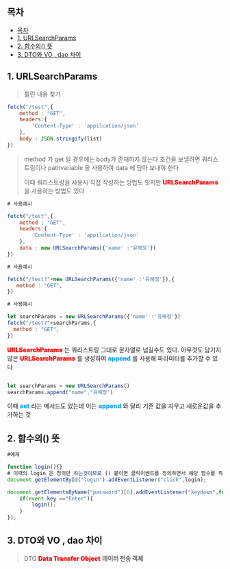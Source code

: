 ## 목차
- [목차](#목차)
- [1. URLSearchParams](#1-urlsearchparams)
- [2. 함수의() 뜻](#2-함수의-뜻)
- [3. DTO와 VO , dao 차이](#3-dto와-vo--dao-차이)

## 1. URLSearchParams
> 틀린 내용 찾기
```javascript
fetch("/test",{
    method : "GET",
    headers:{
        'Content-Type' : 'appilcation/json'
    },
    body : JSON.stringify(list)
})
```
> method 가 get 일 경우에는 body가 존재하지 않는다 조건을 보낼려면 쿼리스트링이나 pathvariable 을 사용하여 data 에 담아 보내야 한다
> 
> 이때 쿼리스트링을 사용시 직접 작성하는 방법도 잇지만 <span style="color: red; font-weight: 1000;">URLSearchParams</span>을 사용하는 방법도 있다
```javascript
# 사용예시

fetch("/test",{
    method : "GET",
    headers:{
        'Content-Type' : 'appilcation/json'
    },
    data : new URLSearchParams({'name' :'유해정'})
})
 ```
 ```javascript
# 사용예시

fetch("/test?"+new URLSearchParams({'name' :'유해정'}),{
    method : "GET",
})
 ```
  ```javascript
# 사용예시

let searchParams = new URLSearchParams({'name' :'유해정'})
fetch("/test?"+searchParams,{
    method : "GET",
})
 ```
<span style="color: red; font-weight: 1000;">URLSearchParams</span> 는 쿼리스트링 그대로 문자열로 넘길수도 있다.
아무것도 담기지 않은 <span style="color: red; font-weight: 1000;">URLSearchParams</span> 를 생성하여 <span style="color: #1EA4FF; font-weight: 1000;">append</span> 를 사용해 파라미터를 추가할 수 있다 
```javascript

let searchParams = new URLSearchParams()
searchParams.append("name","유해정")
```

이때 <span style="color: #1EA4FF; font-weight: 1000;">set</span> 라는 메서드도 있는데 이는 <span style="color: #1EA4FF; font-weight: 1000;">append</span> 와 달리 기존 값을 지우고 새로운값을 추가하는 것 


## 2. 함수의() 뜻
```javascript
#예제

function login(){}
# 이때의 login 은 정의만 하는것이므로 () 붙이면 클릭이벤트를 정의하면서 해당 함수를 즉시 실행함
document.getElementById("login").addEventListener("click",login);

document.getElementsByName("password")[0].addEventListener("keydown",function(event){
    if(event.key =="Enter"){
        login();
    }
});
```

## 3. DTO와 VO , dao 차이
> DTO <span style="color:red; font-weight: 1000;">Data Transfer Object</span> <span style="font-weight: 1000;">데이터 전송 객체</span><br>
